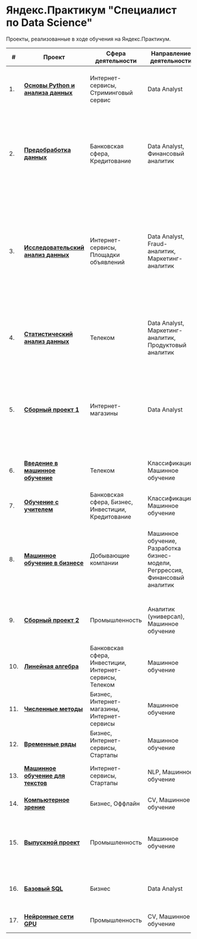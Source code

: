 # Яндекс.Практикум "Специалист по Data Science"

Проекты, реализованные в ходе обучения на Яндекс.Практикум.

| #    | Проект       | Сфера деятельности |   Направление деятельности  | Задача проекта  | Инструменты и навыки |
| ---- | -------------| -------------- | ------------ | ------------ | ---- |
| 1.   | [<b>Основы Python и анализа данных</b>](https://github.com/Mc1air/Yandex_Practicum/tree/main/01.%20%D0%91%D0%B0%D0%B7%D0%BE%D0%B2%D1%8B%D0%B9%20Python) | Интернет-сервисы, Стриминговый сервис | Data Analyst | Проверить данные и сравнить поведение и предпочтения пользователей двух столиц — Москвы и Санкт-Петербурга | Python, Pandas |
| 2.   | [<b>Предобработка данных</b>](https://github.com/Mc1air/Yandex_Practicum/tree/main/02.%20%D0%9F%D1%80%D0%B5%D0%B4%D0%BE%D0%B1%D1%80%D0%B0%D0%B1%D0%BE%D1%82%D0%BA%D0%B0%20%D0%B4%D0%B0%D0%BD%D0%BD%D1%8B%D1%85) | Банковская сфера, Кредитование | Data Analyst, Финансовый аналитик | На основе статистики о платёжеспособности клиентов исследовать? влияет ли семейное положение и количество детей клиента на факт возврата кредита в срок | Python, Pandas, предобработка данных |
| 3.   |  [<b>Исследовательский анализ данных</b>](https://github.com/Mc1air/Yandex_Practicum/tree/main/03.%20%D0%98%D1%81%D1%81%D0%BB%D0%B5%D0%B4%D0%BE%D0%B2%D0%B0%D1%82%D0%B5%D0%BB%D1%8C%D1%81%D0%BA%D0%B8%D0%B9%20%D0%B0%D0%BD%D0%B0%D0%BB%D0%B8%D0%B7%20%D0%B4%D0%B0%D0%BD%D0%BD%D1%8B%D1%85) | Интернет-сервисы, Площадки объявлений | Data Analyst, Fraud-аналитик, Маркетинг-аналитик | Поиск параметров, по которым определяется цена недвижимости, чтобы система смогла следить за аномалиями и определять мошенническую деятельность. Поиск особенностей и зависимостей, которые есть на рынке недвижимости |  Matplotlib, Pandas, Python, визуализация данных, исследовательский анализ данных, предобработка данных |
| 4.   | [<b>Статистический анализ данных</b>](https://github.com/Mc1air/Yandex_Practicum/tree/main/04.%20%D0%A1%D1%82%D0%B0%D1%82%D0%B8%D1%81%D1%82%D0%B8%D1%87%D0%B5%D1%81%D0%BA%D0%B8%D0%B9%20%D0%B0%D0%BD%D0%B0%D0%BB%D0%B8%D0%B7%20%D0%B4%D0%B0%D0%BD%D0%BD%D1%8B%D1%85) | Телеком | Data Analyst, Маркетинг-аналитик, Продуктовый аналитик | На основе данных клиентов оператора сотовой связи проанализировать поведение клиентов и поиск оптимального тарифа |  Matplotlib, NumPy, Pandas, Python, SciPy, описательная статистика, проверка статистических гипотез |
| 5.   |  [<b>Сборный проект 1</b>](https://github.com/Mc1air/Yandex_Practicum/tree/main/05.%20%D0%A1%D0%B1%D0%BE%D1%80%D0%BD%D1%8B%D0%B9%20%D0%BF%D1%80%D0%BE%D0%B5%D0%BA%D1%82%201)| Интернет-магазины | Data Analyst | Нужно выявить определяющие успешность игры закономерности. Это позволит сделать ставку на потенциально популярный продукт и спланировать рекламные кампании | Python, Pandas, NumPy, Matplotlib, Seaborn, Datetime, SciPy |
| 6.   | [<b>Введение в машинное обучение</b>](https://github.com/Mc1air/Yandex_Practicum/tree/main/06.%20%D0%92%D0%B2%D0%B5%D0%B4%D0%B5%D0%BD%D0%B8%D0%B5%20%D0%B2%20%D0%BC%D0%B0%D1%88%D0%B8%D0%BD%D0%BD%D0%BE%D0%B5%20%D0%BE%D0%B1%D1%83%D1%87%D0%B5%D0%BD%D0%B8%D0%B5)| Телеком | Классификация, Машинное обучение | Нужно построить модель для задачи классификации, которая выберет подходящий тариф | Python, Pandas, NumPy, Sklearn, Seaborn |
| 7.   | [<b>Обучение с учителем</b>](https://github.com/Mc1air/Yandex_Practicum/tree/main/07.%20%D0%9E%D0%B1%D1%83%D1%87%D0%B5%D0%BD%D0%B8%D0%B5%20%D1%81%20%D1%83%D1%87%D0%B8%D1%82%D0%B5%D0%BB%D0%B5%D0%BC) | Банковская сфера, Бизнес, Инвестиции, Кредитование | Классификация, Машинное обучение | На основе данных из банка определить клиента, который может уйти | Python, Pandas, NumPy, Sklearn, Seaborn, Matplotlib |
| 8.   |  [<b>Машинное обучение в бизнесе</b>](https://github.com/Mc1air/Yandex_Practicum/tree/main/08.%20%D0%9C%D0%B0%D1%88%D0%B8%D0%BD%D0%BD%D0%BE%D0%B5%20%D0%BE%D0%B1%D1%83%D1%87%D0%B5%D0%BD%D0%B8%D0%B5%20%D0%B2%20%D0%B1%D0%B8%D0%B7%D0%BD%D0%B5%D1%81%D0%B5) | Добывающие компании | Машинное обучение, Разработка бизнес-модели, Регррессия, Финансовый аналитик | Построение модели, которая поможет определить регион, где добыча нефти принесёт наибольшую прибыль. Анализ возможной прибыли и рисков техникой Bootstrap | Python, Pandas, NumPy, Sklearn, SciPy, Bootstrap |
| 9.   |  [<b>Сборный проект 2</b>](https://github.com/Mc1air/Yandex_Practicum/tree/main/09.%20%D0%A1%D0%B1%D0%BE%D1%80%D0%BD%D1%8B%D0%B9%20%D0%BF%D1%80%D0%BE%D0%B5%D0%BA%D1%82%202) | Промышленность | Аналитик (универсал), Машинное обучение | Спрогнозировать концентрацию золота при проведении процесса очистки золота | Python, Pandas, NumPy, Sklearn, SciPy, Seaborn, Matplotlib, tqdm, исследовательский анализ данных |
| 10.   | [<b>Линейная алгебра</b>](https://github.com/Mc1air/Yandex_Practicum/tree/main/10.%20%D0%9B%D0%B8%D0%BD%D0%B5%D0%B9%D0%BD%D0%B0%D1%8F%20%D0%B0%D0%BB%D0%B3%D0%B5%D0%B1%D1%80%D0%B0) | Банковская сфера, Инвестиции, Интернет-сервисы, Телеком | Машинное обучение | Разработка модели анонимизации персональных данных | Python, Pandas, NumPy, Sklearn, Seaborn, Matplotlib |
| 11.   | [<b>Численные методы</b>](https://github.com/Mc1air/Yandex_Practicum/tree/main/11.%20%D0%A7%D0%B8%D1%81%D0%BB%D0%B5%D0%BD%D0%BD%D1%8B%D0%B5%20%D0%BC%D0%B5%D1%82%D0%BE%D0%B4%D1%8B) | Бизнес, Интернет-магазины, Интернет-сервисы | Машинное обучение | Разработка системы рекомендации стоимости автомобиля на основе его описания | Python, Pandas, Time, Sklearn, LightGBM |
| 12.   | [<b>Временные ряды</b>](https://github.com/Mc1air/Yandex_Practicum/tree/main/12.%20%D0%92%D1%80%D0%B5%D0%BC%D0%B5%D0%BD%D0%BD%D1%8B%D0%B5%20%D1%80%D1%8F%D0%B4%D1%8B) | Бизнес, Интернет-сервисы, Стартапы | Машинное обучение | Разработка системы предсказания объема заказа | Python, Pandas, NumPy, Matplotlib, Sklearn, LightGBM, Statsmodels |
| 13.   | [<b>Машинное обучение для текстов</b>](https://github.com/Mc1air/Yandex_Practicum/tree/main/13.%20%D0%9C%D0%B0%D1%88%D0%B8%D0%BD%D0%BD%D0%BE%D0%B5%20%D0%BE%D0%B1%D1%83%D1%87%D0%B5%D0%BD%D0%B8%D0%B5%20%D0%B4%D0%BB%D1%8F%20%D1%82%D0%B5%D0%BA%D1%81%D1%82%D0%BE%D0%B2) | Интернет-сервисы, Стартапы | NLP, Машинное обучение | Классификация комментариев на позитивные и негативные | Python, Pandas, NumPy, Sklearn, nltk, re, Catboost, Transformers, tf-idf |
| 14.   | [<b>Компьютерное зрение</b>](https://github.com/Mc1air/Yandex_Practicum/tree/main/14.%20%D0%9A%D0%BE%D0%BC%D0%BF%D1%8C%D1%8E%D1%82%D0%B5%D1%80%D0%BD%D0%BE%D0%B5%20%D0%B7%D1%80%D0%B5%D0%BD%D0%B8%D0%B5) | Бизнес, Оффлайн | CV, Машинное обучение | Определение возраста по фотографии | Python, Pandas, NumPy, Matplotlib, Keras, Tensorflow |
| 15.   | [<b>Выпускной проект</b>](https://github.com/Mc1air/Yandex_Practicum/tree/main/15.%20%D0%92%D1%8B%D0%BF%D1%83%D1%81%D0%BA%D0%BD%D0%BE%D0%B9%20%D0%BF%D1%80%D0%BE%D0%B5%D0%BA%D1%82) | Промышленность | Машинное обучение | Предсказание температуры стали для уменьшения потребления электроэнергии на этапе обработки стали | Python, Pandas, NumPy, Sklearn, Seaborn, Matplotlib, LightGBM |
| 16.   | [<b>Базовый SQL</b>](https://github.com/Mc1air/Yandex_Practicum/tree/main/16.%20%D0%91%D0%B0%D0%B7%D0%BE%D0%B2%D1%8B%D0%B9%20SQL) | Бизнес | Data Analyst | Анализ данных о фондах и инвестициях и написание запросов к базе | SQL |
| 17.   | [<b>Нейронные сети GPU</b>](https://github.com/Mc1air/Yandex_Practicum/tree/main/17.%20GPU) | Промышленность | CV, Машинное обучение | Построение и обучение моделей на наборах данных | Python, Pandas, NumPy, Matplotlib, Keras, Tensorflow |
